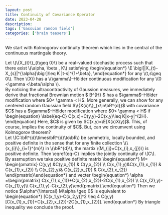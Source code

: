 ```yaml
---
layout: post
title: Continuity of Covariance Operator
date: 2023-04-28
description: 
tags: ['Gassuian random field']
categories: ['brain teasers']
---
```


We start with Kolmogorov continuity theorem which lies in the central of the continuous martingale theory.

<div class="thm" text="Kolmogorov">
    Let \(\{X_{t}\}_{t\geq 0}\) be a real-valued stochastic process such that there exist \(\alpha, \beta , K\) satisfying
    \begin{equation*}
        \E \bigl[|X_{t}-X_{s}|^{\alpha}\bigr]\leq K |t-s|^{1+\beta},
    \end{equation*}
    for any  \(t,s\geq 0\).
    Then \(X\) has a \(\gamma\)–Hölder continuous modification for any  \(0 <\gamma <\beta/\alpha \).
</div>
By noticing the ultracontractivity of Gaussion measures,  we immediately derive that fractional Brownian motion $ B^{H} $ has a $\gamma$–Hölder modification where $0< \gamma < H$.
More generally, we can show for any centered random Gaussian field $\\{X(x)\\}_{x\in\bR^{d}}$  with covariance $C$ has a $\gamma$–Hölder modification where $0< \gamma < H$ if
\begin{equation}
    \label{eq-C}
    C(x,x)+C(y,y)-2C(x,y)\leq K|x-y|^{2H}.
\end{equation}
Here, $C$ is given by $C(x,y)=\E[X(x)X(y)]$.
This, of course, implies the continuity of $C$.
But, can we circumvent using Kolmogorov theorem?

<div class="prop">
    Let \(C:\bR^{d}\times\bR^{d}\to\bR\) be symmetric, locally bounded, and positive definite in the sense that for any finite collection \(\{x_{i}\}_{i=1}^{m}\) in \(\bR^{d}\), the martix \(M_{ij}=C(x_{i},x_{j})\) is positive definite.
    Then \eqref{eq-C} implies the jointly continuity of \(C\).
</div>

<div class="proof">
 By assmuption we take positive definite matrix
\begin{equation*} M= \begin{pmatrix} C(y,y) &C(y,x_{1}) & C(y,x_{2}) \\ C(x_{1},y)&C(x_{1},x_{1})  & C(x_{1},x_{2})  \\   C(x_{2},y)& C(x_{2},x_{1}) & C(x_{2},x_{2})
\end{pmatrix}\end{equation*}
and vecter \begin{equation*} \alpha =\begin{pmatrix} C(x_{1},x_{1})+C(x_{2},x_{2})-2C(x_{1},x_{2}) \\ C(x_{2},y)-C(x_{1},y)\\ C(x_{1},y)-C(x_{2},y)\end{pmatrix}.\end{equation*}
Then we notice $\alpha^{\intercal} M\alpha \geq 0$ is equivalent to
 \begin{equation*}
 [C(x_1,y)-C(x_2,y)]^2 \leq 4 C(y,y)[C(x_{1},x_{1})+C(x_{2},x_{2})-2C(x_{1},x_{2})].
 \end{equation*}
By triangle inequality we conclude the proof.
</div>